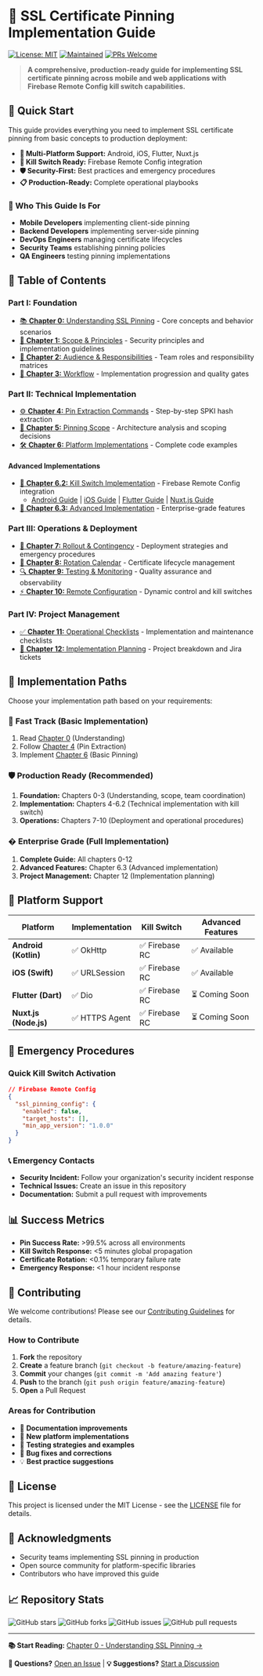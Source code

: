 # 🔐 SSL Certificate Pinning Implementation Guide

[![License: MIT](https://img.shields.io/badge/License-MIT-yellow.svg)](https://opensource.org/licenses/MIT)
[![Maintained](https://img.shields.io/badge/Maintained%3F-yes-green.svg)](https://github.com/ksetafinansia/ssl-pinning-article/graphs/commit-activity)
[![PRs Welcome](https://img.shields.io/badge/PRs-welcome-brightgreen.svg?style=flat-square)](http://makeapullrequest.com)

> **A comprehensive, production-ready guide for implementing SSL certificate pinning across mobile and web applications with Firebase Remote Config kill switch capabilities.**

## 🚀 Quick Start

This guide provides everything you need to implement SSL certificate pinning from basic concepts to production deployment:

- **📱 Multi-Platform Support:** Android, iOS, Flutter, Nuxt.js
- **🔄 Kill Switch Ready:** Firebase Remote Config integration
- **🛡️ Security-First:** Best practices and emergency procedures
- **📋 Production-Ready:** Complete operational playbooks

### 🎯 Who This Guide Is For

- **Mobile Developers** implementing client-side pinning
- **Backend Developers** implementing server-side pinning  
- **DevOps Engineers** managing certificate lifecycles
- **Security Teams** establishing pinning policies
- **QA Engineers** testing pinning implementations

## 📖 Table of Contents

### Part I: Foundation
- [📚 **Chapter 0:** Understanding SSL Pinning](./section%200%20-%20understanding%20ssl%20pinning.md) - Core concepts and behavior scenarios
- [🎯 **Chapter 1:** Scope & Principles](./section%201%20-%20scope%20and%20principles.md) - Security principles and implementation guidelines
- [👥 **Chapter 2:** Audience & Responsibilities](./section%202%20-%20audience%20and%20responsibilities.md) - Team roles and responsibility matrices
- [🔄 **Chapter 3:** Workflow](./section%203%20-%20workflow.md) - Implementation progression and quality gates

### Part II: Technical Implementation  
- [⚙️ **Chapter 4:** Pin Extraction Commands](./section%204%20-%20pin%20extraction%20commands.md) - Step-by-step SPKI hash extraction
- [🎯 **Chapter 5:** Pinning Scope](./section%205%20-%20pinning%20scope.md) - Architecture analysis and scoping decisions
- [🛠️ **Chapter 6:** Platform Implementations](./section%206%20-%20platform%20implementation%20summary.md) - Complete code examples

#### Advanced Implementations
- [🔄 **Chapter 6.2:** Kill Switch Implementation](./section%206%20part%202%20-%20main.md) - Firebase Remote Config integration
  - [Android Guide](./section%206%20part%202%20-%20android.md) | [iOS Guide](./section%206%20part%202%20-%20ios.md) | [Flutter Guide](./section%206%20part%202%20-%20flutter.md) | [Nuxt.js Guide](./section%206%20part%202%20-%20nuxtjs.md)
- [🚀 **Chapter 6.3:** Advanced Implementation](./section%206%20part%203%20-%20advanced%20implementation.md) - Enterprise-grade features

### Part III: Operations & Deployment
- [🚀 **Chapter 7:** Rollout & Contingency](./section%207%20-%20rollout%20and%20contingency.md) - Deployment strategies and emergency procedures
- [📅 **Chapter 8:** Rotation Calendar](./section%208%20-%20rotation%20calendar.md) - Certificate lifecycle management
- [🔍 **Chapter 9:** Testing & Monitoring](./section%209%20-%20testing%20validation%20and%20monitoring.md) - Quality assurance and observability
- [⚡ **Chapter 10:** Remote Configuration](./section%2010%20-%20remote%20configuration%20management.md) - Dynamic control and kill switches

### Part IV: Project Management
- [✅ **Chapter 11:** Operational Checklists](./section%2011%20-%20operational%20checklist.md) - Implementation and maintenance checklists
- [🎫 **Chapter 12:** Implementation Planning](./section%2012%20-%20jira%20implementation%20planning.md) - Project breakdown and Jira tickets

## 🎯 Implementation Paths

Choose your implementation path based on your requirements:

### 🚀 **Fast Track** (Basic Implementation)
1. Read [Chapter 0](./section%200%20-%20understanding%20ssl%20pinning.md) (Understanding) 
2. Follow [Chapter 4](./section%204%20-%20pin%20extraction%20commands.md) (Pin Extraction)
3. Implement [Chapter 6](./section%206%20-%20platform%20implementation%20summary.md) (Basic Pinning)

### 🛡️ **Production Ready** (Recommended)
1. **Foundation:** Chapters 0-3 (Understanding, scope, team coordination)
2. **Implementation:** Chapters 4-6.2 (Technical implementation with kill switch)
3. **Operations:** Chapters 7-10 (Deployment and operational procedures)

### � **Enterprise Grade** (Full Implementation)
1. **Complete Guide:** All chapters 0-12
2. **Advanced Features:** Chapter 6.3 (Advanced implementation)
3. **Project Management:** Chapter 12 (Implementation planning)

## 🔧 Platform Support

| Platform | Implementation | Kill Switch | Advanced Features |
|----------|----------------|-------------|-------------------|
| **Android (Kotlin)** | ✅ OkHttp | ✅ Firebase RC | ✅ Available |
| **iOS (Swift)** | ✅ URLSession | ✅ Firebase RC | ✅ Available |
| **Flutter (Dart)** | ✅ Dio | ✅ Firebase RC | ⏳ Coming Soon |
| **Nuxt.js (Node.js)** | ✅ HTTPS Agent | ✅ Firebase RC | ⏳ Coming Soon |

## 🚨 Emergency Procedures

### Quick Kill Switch Activation
```json
// Firebase Remote Config
{
  "ssl_pinning_config": {
    "enabled": false,
    "target_hosts": [],
    "min_app_version": "1.0.0"
  }
}
```

### 📞 Emergency Contacts
- **Security Incident:** Follow your organization's security incident response
- **Technical Issues:** Create an issue in this repository
- **Documentation:** Submit a pull request with improvements

## 📊 Success Metrics

- **Pin Success Rate:** >99.5% across all environments
- **Kill Switch Response:** <5 minutes global propagation
- **Certificate Rotation:** <0.1% temporary failure rate
- **Emergency Response:** <1 hour incident response

## 🤝 Contributing

We welcome contributions! Please see our [Contributing Guidelines](CONTRIBUTING.md) for details.

### How to Contribute
1. **Fork** the repository
2. **Create** a feature branch (`git checkout -b feature/amazing-feature`)
3. **Commit** your changes (`git commit -m 'Add amazing feature'`)
4. **Push** to the branch (`git push origin feature/amazing-feature`)
5. **Open** a Pull Request

### Areas for Contribution
- 📝 **Documentation improvements**
- 🔧 **New platform implementations**
- 🧪 **Testing strategies and examples**
- 🐛 **Bug fixes and corrections**
- 💡 **Best practice suggestions**

## 📄 License

This project is licensed under the MIT License - see the [LICENSE](LICENSE) file for details.

## 🙏 Acknowledgments

- Security teams implementing SSL pinning in production
- Open source community for platform-specific libraries
- Contributors who have improved this guide

## 📈 Repository Stats

![GitHub stars](https://img.shields.io/github/stars/ksetafinansia/ssl-pinning-article)
![GitHub forks](https://img.shields.io/github/forks/ksetafinansia/ssl-pinning-article)
![GitHub issues](https://img.shields.io/github/issues/ksetafinansia/ssl-pinning-article)
![GitHub pull requests](https://img.shields.io/github/issues-pr/ksetafinansia/ssl-pinning-article)

---

**📚 Start Reading:** [Chapter 0 - Understanding SSL Pinning →](./section%200%20-%20understanding%20ssl%20pinning.md)

**💬 Questions?** [Open an Issue](https://github.com/ksetafinansia/ssl-pinning-article/issues/new) | **💡 Suggestions?** [Start a Discussion](https://github.com/ksetafinansia/ssl-pinning-article/discussions)
